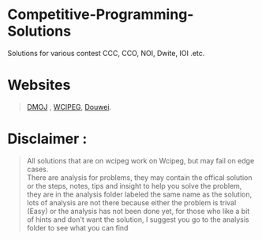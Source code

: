 # Competitive-Programming-Solutions
  Solutions for various contest CCC, CCO, NOI, Dwite, IOI .etc.  
  # Websites  
  >[DMOJ](https://dmoj.ca/) , [WCIPEG](https://wcipeg.com/main), [Douwei](http://159.203.38.243/JudgeOnline/).  

  
  # Disclaimer :  
  >All solutions that are on wcipeg work on Wcipeg, but may fail on edge cases.  
  There are analysis for problems, they may contain the offical solution or the steps, notes, tips and insight to help you solve the       problem, they are in the analysis folder labeled the same name as the solution, lots of analysis are not there because either the problem is trival (Easy) or the analysis has not been done yet, for those who like a bit of hints and don't want the solution, I suggest you go to the analysis folder to see what you can find
